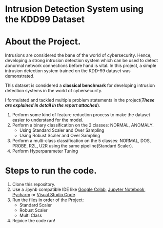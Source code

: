# Intrusion Detection System using the KDD99 Dataset

# About the Project.

Intrusions are considered the bane of the world of cybersecurity.
Hence, developing a strong intrusion detection system which can
be used to detect abnormal network connections before hand is
vital. In this project, a simple intrusion detection system trained
on the KDD-99 dataset was demonstrated. 

This dataset is considered a **classical benchmark** for developing intrusion detection systems in the world of cybersecurity.

I formulated and tackled multiple problem statements in the project(***These are explained in detail in the report attached***).
1. Perform some kind of feature reduction process to make the dataset easier
to understand for the model.
2. Perform a binary classification on the 2 classes: NORMAL, ANOMALY.
   - Using Standard Scaler and Over Sampling
   - Using Robust Scaler and Over Sampling
3. Perform a multi-class classification on the 5 classes: NORMAL, DOS,
PROBE, R2L, U2R using the same pipeline(Standard Scaler).
4. Perform Hyperparameter Tuning

# Steps to run the code.
1. Clone this repository.
2. Use a .ipynb compatible IDE like [Google Colab](https://research.google.com/colaboratory/), [Jupyter Notebook](https://www.anaconda.com/download), [Pycharm](https://www.jetbrains.com/pycharm/download/) or [Visual Studio Code](https://code.visualstudio.com/download).
3. Run the files in order of the Project:
    - Standard Scaler
    - Robust Scaler
    - Multi Class
4. Rejoice the code ran!

